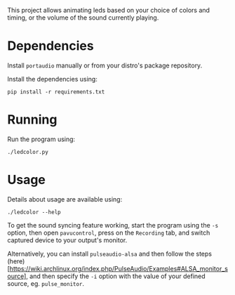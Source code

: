 This project allows animating leds based on your choice of colors and timing,
or the volume of the sound currently playing.

# Dependencies

Install `portaudio` manually or from your distro's package repository.

Install the dependencies using:
```
pip install -r requirements.txt
```

# Running

Run the program using:
```
./ledcolor.py
```

# Usage

Details about usage are available using:
```
./ledcolor --help
```

To get the sound syncing feature working, start the program using the `-s`
option, then open `pavucontrol`, press on the `Recording` tab, and switch
captured device to your output's monitor.

Alternatively, you can install `pulseaudio-alsa` and then follow the steps
(here)[https://wiki.archlinux.org/index.php/PulseAudio/Examples#ALSA_monitor_source],
and then specify the `-i` option with the value of your defined source, eg. `pulse_monitor`.
